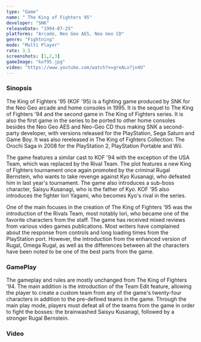 ```yaml
---
type: "Game"
name: "	The King of Fighters 95"
developer: "SNK"
releaseDate: "1994-07-25"
platforms: "Arcade, Neo Geo AES, Neo Geo CD"
genre: "Fightning"
mode: "Multi Player"
rate: 3.5
screenshots: [1,2,3]
gameImage: "kof95.jpg"
video: "https://www.youtube.com/watch?v=greALx7jn4U"
---
```



### Sinopsis
The King of Fighters '95 (KOF '95) is a fighting game produced by SNK for the Neo Geo arcade and home consoles in 1995. It is the sequel to The King of Fighters '94 and the second game in The King of Fighters series. It is also the first game in the series to be ported to other home consoles besides the Neo Geo AES and Neo-Geo CD thus making SNK a second-party developer, with versions released for the PlayStation, Sega Saturn and Game Boy. It was also rereleased in The King of Fighters Collection: The Orochi Saga in 2008 for the PlayStation 2, PlayStation Portable and Wii.

The game features a similar cast to KOF '94 with the exception of the USA Team, which was replaced by the Rival Team. The plot features a new King of Fighters tournament once again promoted by the criminal Rugal Bernstein, who wants to take revenge against Kyo Kusanagi, who defeated him in last year's tournament. The game also introduces a sub-boss character, Saisyu Kusanagi, who is the father of Kyo. KOF '95 also introduces the fighter Iori Yagami, who becomes Kyo's rival in the series.

One of the main focuses in the creation of The King of Fighters '95 was the introduction of the Rivals Team, most notably Iori, who became one of the favorite characters from the staff. The game has received mixed reviews from various video games publications. Most writers have complained about the response from controls and long loading times from the PlayStation port. However, the introduction from the enhanced version of Rugal, Omega Rugal, as well as the differences between all the characters have been noted to be one of the best parts from the game.

### GamePlay
The gameplay and rules are mostly unchanged from The King of Fighters '94. The main addition is the introduction of the Team Edit feature, allowing the player to create a custom team from any of the game's twenty-four characters in addition to the pre-defined teams in the game. Through the main play mode, players must defeat all of the teams from the game in order to fight the bosses: the brainwashed Saisyu Kusanagi, followed by a stronger Rugal Bernstein.


### Video

